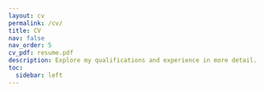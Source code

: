 ```yaml
---
layout: cv
permalink: /cv/
title: CV
nav: false
nav_order: 5
cv_pdf: resume.pdf
description: Explore my qualifications and experience in more detail. :)
toc:
  sidebar: left
---
```

